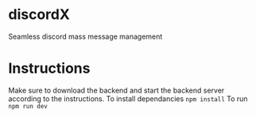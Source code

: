 # discordX

Seamless discord mass message management


# Instructions

Make sure to download the backend and start the backend server according to the instructions. 
To install dependancies
```npm install```
To run 
```npm run dev```



